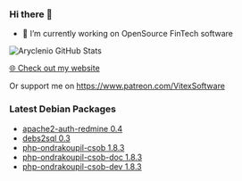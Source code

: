 ### Hi there 👋

- 🔭 I’m currently working on OpenSource FinTech software


![Aryclenio GitHub Stats](https://github-readme-stats.vercel.app/api?username=Vitexus&show_icons=true)


<p><a href="https://vitexsoftware.cz">🌐 Check out my website</a></p>

Or support me on https://www.patreon.com/VitexSoftware


### Latest Debian Packages
<!-- DEBIAN-PACKAGES-LIST:START -->
- [apache2-auth-redmine 0.4](https://vitexsoftware.cz/package.php?package=apache2-auth-redmine)
- [debs2sql 0.3](https://vitexsoftware.cz/package.php?package=debs2sql)
- [php-ondrakoupil-csob 1.8.3](https://vitexsoftware.cz/package.php?package=php-ondrakoupil-csob)
- [php-ondrakoupil-csob-doc 1.8.3](https://vitexsoftware.cz/package.php?package=php-ondrakoupil-csob-doc)
- [php-ondrakoupil-csob-dev 1.8.3](https://vitexsoftware.cz/package.php?package=php-ondrakoupil-csob-dev)
<!-- DEBIAN-PACKAGES-LIST:END -->


<!--
**Vitexus/Vitexus** is a ✨ _special_ ✨ repository because its `README.md` (this file) appears on your GitHub profile.

Here are some ideas to get you started:

- 🌱 I’m currently learning ...
- 👯 I’m looking to collaborate on ...
- 🤔 I’m looking for help with ...
- 💬 Ask me about ...
- 📫 How to reach me: ...
- 😄 Pronouns: ...
- ⚡ Fun fact: ...
-->
